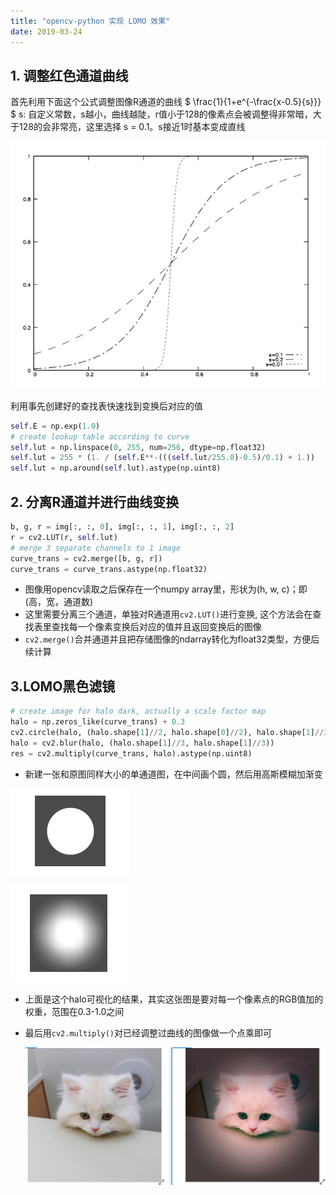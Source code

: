 ```yaml
---
title: "opencv-python 实现 LOMO 效果"
date: 2019-03-24
---
```

## 1. 调整红色通道曲线

首先利用下面这个公式调整图像R通道的曲线
$
\frac{1}{1+e^{-\frac{x-0.5}{s}}}
$
s: 自定义常数，s越小，曲线越陡，r值小于128的像素点会被调整得非常暗，大于128的会非常亮，这里选择 s = 0.1。s接近1时基本变成直线

![1553477695626](../images/1553477695626.png)

利用事先创建好的查找表快速找到变换后对应的值

```python
self.E = np.exp(1.0)
# create lookup table according to curve
self.lut = np.linspace(0, 255, num=256, dtype=np.float32)
self.lut = 255 * (1. / (self.E**-(((self.lut/255.0)-0.5)/0.1) + 1.))
self.lut = np.around(self.lut).astype(np.uint8)
```



## 2. 分离R通道并进行曲线变换

```python
b, g, r = img[:, :, 0], img[:, :, 1], img[:, :, 2]
r = cv2.LUT(r, self.lut)
# merge 3 separate channels to 1 image
curve_trans = cv2.merge([b, g, r])
curve_trans = curve_trans.astype(np.float32)
```

- 图像用opencv读取之后保存在一个numpy array里，形状为(h, w, c)；即(高，宽，通道数)
- 这里需要分离三个通道，单独对R通道用`cv2.LUT()`进行变换, 这个方法会在查找表里查找每一个像素变换后对应的值并且返回变换后的图像
- `cv2.merge()`合并通道并且把存储图像的ndarray转化为float32类型，方便后续计算

## 3.LOMO黑色滤镜

```python
# create image for halo dark, actually a scale factor map
halo = np.zeros_like(curve_trans) + 0.3
cv2.circle(halo, (halo.shape[1]//2, halo.shape[0]//2), halo.shape[1]//3, [1,1,1], -1)
halo = cv2.blur(halo, (halo.shape[1]//3, halo.shape[1]//3))
res = cv2.multiply(curve_trans, halo).astype(np.uint8)
```

- 新建一张和原图同样大小的单通道图，在中间画个圆，然后用高斯模糊加渐变

![1553478472096](../images/1553478472096.png)

![1553478477651](../images/1553478477651.png)

- 上面是这个halo可视化的结果，其实这张图是要对每一个像素点的RGB值加的权重，范围在0.3-1.0之间

- 最后用`cv2.multiply()`对已经调整过曲线的图像做一个点乘即可

  ![1553479022443](../images/1553479022443.png)

